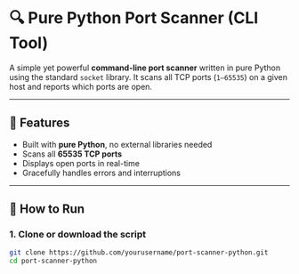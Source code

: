 # 🔍 Pure Python Port Scanner (CLI Tool)

A simple yet powerful **command-line port scanner** written in pure Python using the standard `socket` library. It scans all TCP ports (`1–65535`) on a given host and reports which ports are open.

---

## 🧠 Features

- Built with **pure Python**, no external libraries needed
- Scans all **65535 TCP ports**
- Displays open ports in real-time
- Gracefully handles errors and interruptions

---

## 🚀 How to Run

### 1. Clone or download the script

```bash
git clone https://github.com/yourusername/port-scanner-python.git
cd port-scanner-python
